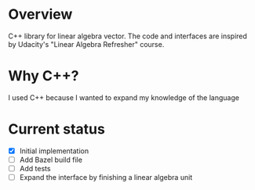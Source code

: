 # Overview
C++ library for linear algebra vector. The code and interfaces are inspired by Udacity's "Linear Algebra Refresher" course. 

# Why C++?
I used C++ because I wanted to expand my knowledge of the language

# Current status
- [X] Initial implementation
- [ ] Add Bazel build file
- [ ] Add tests
- [ ] Expand the interface by finishing a linear algebra unit 
